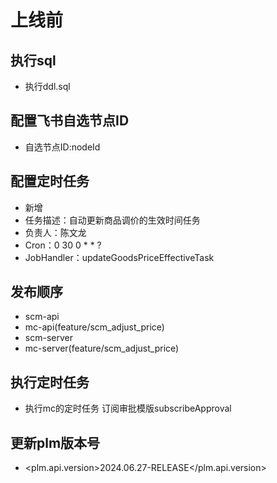 # 上线前

## 执行sql

- 执行ddl.sql

## 配置飞书自选节点ID

- 自选节点ID:nodeId

## 配置定时任务

- 新增
- 任务描述：自动更新商品调价的生效时间任务
- 负责人：陈文龙
- Cron：0 30 0 * * ?
- JobHandler：updateGoodsPriceEffectiveTask

## 发布顺序

- scm-api
- mc-api(feature/scm_adjust_price)
- scm-server
- mc-server(feature/scm_adjust_price)

## 执行定时任务

- 执行mc的定时任务 订阅审批模版subscribeApproval

## 更新plm版本号

- <plm.api.version>2024.06.27-RELEASE</plm.api.version> 
